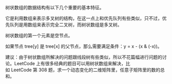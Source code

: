 树状数组的数据结构有以下几个重要的基本特征。

它是利用数组来表示多叉树的结构，在这一点上和优先队列有些类似，只不过，优先队列是用数组来表示完全二叉树，而树状数组是多叉树。

树状数组的第一个元素是空节点。

如果节点 tree[y] 是 tree[x] 的父节点，那么需要满足条件：y = x - (x & (-x))。

建议：由于树状数组所解决的问题跟线段树有些类似，所以不花篇幅进行问题的讨论。LeetCode 上有很多经典的题目可以用树状数组来解决，比如 LeetCode 第 308 题，求一个动态变化的二维矩阵里，任意子矩阵里的数的总和。